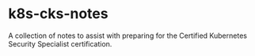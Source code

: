 # k8s-cks-notes
A collection of notes to assist with preparing for the Certified Kubernetes Security Specialist certification.
